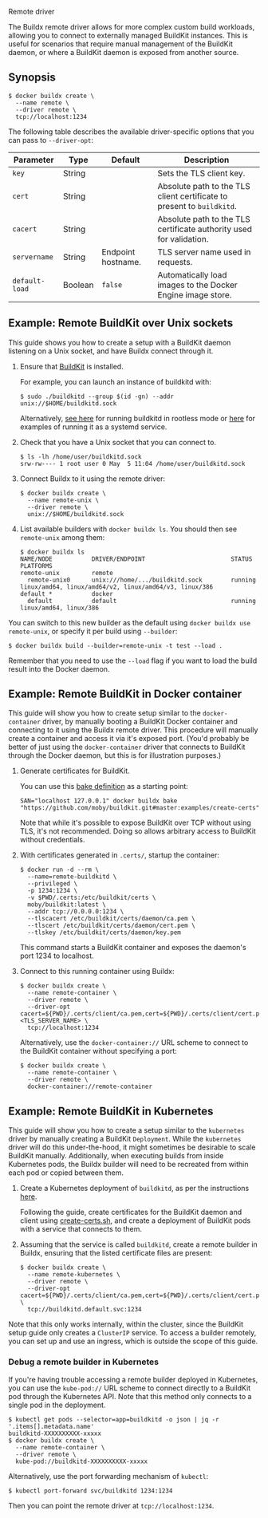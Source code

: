 Remote driver


The Buildx remote driver allows for more complex custom build workloads,
allowing you to connect to externally managed BuildKit instances. This is useful
for scenarios that require manual management of the BuildKit daemon, or where a
BuildKit daemon is exposed from another source.

## Synopsis

```console
$ docker buildx create \
  --name remote \
  --driver remote \
  tcp://localhost:1234
```

The following table describes the available driver-specific options that you can
pass to `--driver-opt`:

| Parameter      | Type    | Default            | Description                                                            |
| -------------- | ------- | ------------------ | ---------------------------------------------------------------------- |
| `key`          | String  |                    | Sets the TLS client key.                                               |
| `cert`         | String  |                    | Absolute path to the TLS client certificate to present to `buildkitd`. |
| `cacert`       | String  |                    | Absolute path to the TLS certificate authority used for validation.    |
| `servername`   | String  | Endpoint hostname. | TLS server name used in requests.                                      |
| `default-load` | Boolean | `false`            | Automatically load images to the Docker Engine image store.            |

## Example: Remote BuildKit over Unix sockets

This guide shows you how to create a setup with a BuildKit daemon listening on a
Unix socket, and have Buildx connect through it.

1. Ensure that [BuildKit](https://github.com/moby/buildkit) is installed.

   For example, you can launch an instance of buildkitd with:

   ```console
   $ sudo ./buildkitd --group $(id -gn) --addr unix://$HOME/buildkitd.sock
   ```

   Alternatively, [see here](https://github.com/moby/buildkit/blob/master/docs/rootless.md)
   for running buildkitd in rootless mode or [here](https://github.com/moby/buildkit/tree/master/examples/systemd)
   for examples of running it as a systemd service.

2. Check that you have a Unix socket that you can connect to.

   ```console
   $ ls -lh /home/user/buildkitd.sock
   srw-rw---- 1 root user 0 May  5 11:04 /home/user/buildkitd.sock
   ```

3. Connect Buildx to it using the remote driver:

   ```console
   $ docker buildx create \
     --name remote-unix \
     --driver remote \
     unix://$HOME/buildkitd.sock
   ```

4. List available builders with `docker buildx ls`. You should then see
   `remote-unix` among them:

   ```console
   $ docker buildx ls
   NAME/NODE           DRIVER/ENDPOINT                        STATUS  PLATFORMS
   remote-unix         remote
     remote-unix0      unix:///home/.../buildkitd.sock        running linux/amd64, linux/amd64/v2, linux/amd64/v3, linux/386
   default *           docker
     default           default                                running linux/amd64, linux/386
   ```

You can switch to this new builder as the default using
`docker buildx use remote-unix`, or specify it per build using `--builder`:

```console
$ docker buildx build --builder=remote-unix -t test --load .
```

Remember that you need to use the `--load` flag if you want to load the build
result into the Docker daemon.

## Example: Remote BuildKit in Docker container

This guide will show you how to create setup similar to the `docker-container`
driver, by manually booting a BuildKit Docker container and connecting to it
using the Buildx remote driver. This procedure will manually create a container
and access it via it's exposed port. (You'd probably be better of just using the
`docker-container` driver that connects to BuildKit through the Docker daemon,
but this is for illustration purposes.)

1.  Generate certificates for BuildKit.

    You can use this [bake definition](https://github.com/moby/buildkit/blob/master/examples/create-certs)
    as a starting point:

    ```console
    SAN="localhost 127.0.0.1" docker buildx bake "https://github.com/moby/buildkit.git#master:examples/create-certs"
    ```

    Note that while it's possible to expose BuildKit over TCP without using
    TLS, it's not recommended. Doing so allows arbitrary access to BuildKit
    without credentials.

2.  With certificates generated in `.certs/`, startup the container:

    ```console
    $ docker run -d --rm \
      --name=remote-buildkitd \
      --privileged \
      -p 1234:1234 \
      -v $PWD/.certs:/etc/buildkit/certs \
      moby/buildkit:latest \
      --addr tcp://0.0.0.0:1234 \
      --tlscacert /etc/buildkit/certs/daemon/ca.pem \
      --tlscert /etc/buildkit/certs/daemon/cert.pem \
      --tlskey /etc/buildkit/certs/daemon/key.pem
    ```

    This command starts a BuildKit container and exposes the daemon's port 1234
    to localhost.

3.  Connect to this running container using Buildx:

    ```console
    $ docker buildx create \
      --name remote-container \
      --driver remote \
      --driver-opt cacert=${PWD}/.certs/client/ca.pem,cert=${PWD}/.certs/client/cert.pem,key=${PWD}/.certs/client/key.pem,servername=<TLS_SERVER_NAME> \
      tcp://localhost:1234
    ```

    Alternatively, use the `docker-container://` URL scheme to connect to the
    BuildKit container without specifying a port:

    ```console
    $ docker buildx create \
      --name remote-container \
      --driver remote \
      docker-container://remote-container
    ```

## Example: Remote BuildKit in Kubernetes

This guide will show you how to create a setup similar to the `kubernetes`
driver by manually creating a BuildKit `Deployment`. While the `kubernetes`
driver will do this under-the-hood, it might sometimes be desirable to scale
BuildKit manually. Additionally, when executing builds from inside Kubernetes
pods, the Buildx builder will need to be recreated from within each pod or
copied between them.

1. Create a Kubernetes deployment of `buildkitd`, as per the instructions
   [here](https://github.com/moby/buildkit/tree/master/examples/kubernetes).

   Following the guide, create certificates for the BuildKit daemon and client
   using [create-certs.sh](https://github.com/moby/buildkit/blob/master/examples/kubernetes/create-certs.sh),
   and create a deployment of BuildKit pods with a service that connects to
   them.

2. Assuming that the service is called `buildkitd`, create a remote builder in
   Buildx, ensuring that the listed certificate files are present:

   ```console
   $ docker buildx create \
     --name remote-kubernetes \
     --driver remote \
     --driver-opt cacert=${PWD}/.certs/client/ca.pem,cert=${PWD}/.certs/client/cert.pem,key=${PWD}/.certs/client/key.pem \
     tcp://buildkitd.default.svc:1234
   ```

Note that this only works internally, within the cluster, since the BuildKit
setup guide only creates a `ClusterIP` service. To access a builder remotely,
you can set up and use an ingress, which is outside the scope of this guide.

### Debug a remote builder in Kubernetes

If you're having trouble accessing a remote builder deployed in Kubernetes, you
can use the `kube-pod://` URL scheme to connect directly to a BuildKit pod
through the Kubernetes API. Note that this method only connects to a single pod
in the deployment.

```console
$ kubectl get pods --selector=app=buildkitd -o json | jq -r '.items[].metadata.name'
buildkitd-XXXXXXXXXX-xxxxx
$ docker buildx create \
  --name remote-container \
  --driver remote \
  kube-pod://buildkitd-XXXXXXXXXX-xxxxx
```

Alternatively, use the port forwarding mechanism of `kubectl`:

```console
$ kubectl port-forward svc/buildkitd 1234:1234
```

Then you can point the remote driver at `tcp://localhost:1234`.
